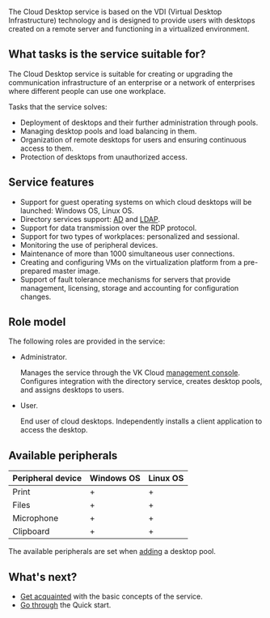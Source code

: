 The Cloud Desktop service is based on the VDI (Virtual Desktop Infrastructure) technology and is designed to provide users with desktops created on a remote server and functioning in a virtualized environment.

## What tasks is the service suitable for?

The Cloud Desktop service is suitable for creating or upgrading the communication infrastructure of an enterprise or a network of enterprises where different people can use one workplace.

Tasks that the service solves:

- Deployment of desktops and their further administration through pools.
- Managing desktop pools and load balancing in them.
- Organization of remote desktops for users and ensuring continuous access to them.
- Protection of desktops from unauthorized access.

## Service features

- Support for guest operating systems on which cloud desktops will be launched: Windows OS, Linux OS.
- Directory services support: [AD](https://learn.microsoft.com/windows-server/identity/ad-ds/get-started/virtual-dc/active-directory-domain-services-overview) and [LDAP](https://docs.altlinux.org/archive/2.4/html-single/master/alt-docs-master/ch06s11.html).
- Support for data transmission over the RDP protocol.
- Support for two types of workplaces: personalized and sessional.
- Monitoring the use of peripheral devices.
- Maintenance of more than 1000 simultaneous user connections.
- Creating and configuring VMs on the virtualization platform from a pre-prepared master image.
- Support of fault tolerance mechanisms for servers that provide management, licensing, storage and accounting for configuration changes.

## Role model

The following roles are provided in the service:

- Administrator.

  Manages the service through the VK Cloud [management console](https://msk.cloud.vk.com/app/en). Configures integration with the directory service, creates desktop pools, and assigns desktops to users.

- User.

  End user of cloud desktops. Independently installs a client application to access the desktop.

## Available peripherals

| Peripheral device | Windows OS | Linux OS |
| --- | --- | --- |
| Print | + | + |
| Files | + | + |
| Microphone | + | + |
| Clipboard | + | + |

The available peripherals are set when [adding](../../service-management/desktops-pool/add/) a desktop pool.

## What's next?

- [Get acquainted](../glossary/) with the basic concepts of the service.
- [Go through](../../quick-start/) the Quick start.
